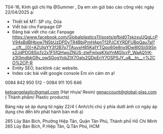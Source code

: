 T04-16,
Kính gửi chị Hạ @Summer ,
Dạ em xin gửi báo cáo công việc ngày 22/04/2025 ạ:
- Thiết kế MT: SP cty, Dừa
- Viết bài cho Fanpage GP
- Đăng bài viết cho các Fanpage
https://www.facebook.com/Globalplastics11/posts/pfbid0TskzxuUQgLcPV94sBdBHbxw7N5bUzDPDyTR4BbjPmHApnTf2PJCXYRDFUBpQau7al?__cft__[0]=AZUlqYY3f2B7o7TAuvxH85Ka1YTQqo60e8nx9Dw8I0SiiS9Sns2JdPDO8Sicfz2x1F5fQHwoZNUS-zteFmIxqKXpYnMGlicrP_WaAQ1rK-z3I3mdbkG9y_pwSGogYobZIX7OaIs2QDpEriY7OSPSJY_u&__tn__=%2CO%2CP-R
- Entity SEO, backlink các website.
- Index các bài viết google console
Em xin cảm ơn ạ!


0084 842 950 512 - 0084 911 105 646

ketoangplastic@gmail.com (Hạt nhựa/ Resin)
genaccount@global-plas.com ( Thành phẩm/ Plastic products) 


Bảng này sẻ áp dụng từ ngày 22/4 ( Anh/chị chú ý phía dưới ảnh có ngày áp dụng cho đến khi phát hành bản mới ạ)

265 Lũy Bán Bích, Phường Hiệp Tân, Quận Tân Phú, Thành phố Hồ Chí Minh
265 Lũy Bán Bích, P.Hiệp Tân, Q.Tân Phú, HCM